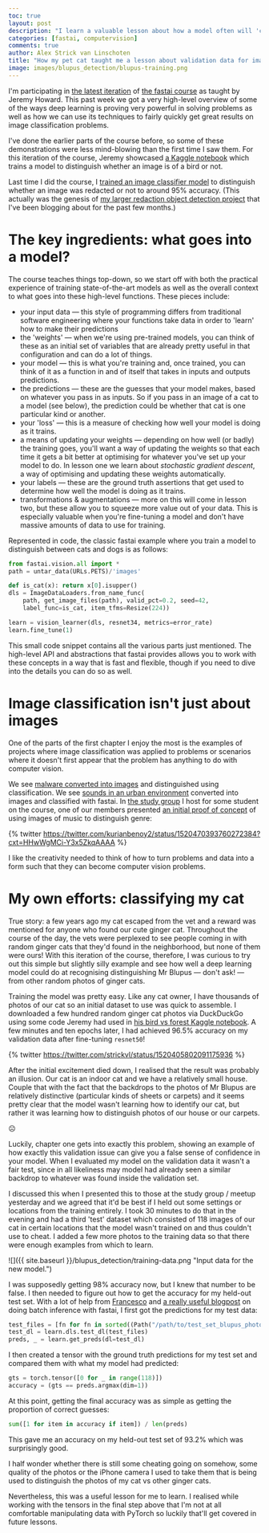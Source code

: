 ```yaml
---
toc: true
layout: post
description: "I learn a valuable lesson about how a model often will 'cheat' when training and sometimes the solution is a separate held-out set of 'test' data which can give a more accurate assessment of how well the model is performing."
categories: [fastai, computervision]
comments: true
author: Alex Strick van Linschoten
title: "How my pet cat taught me a lesson about validation data for image classification"
image: images/blupus_detection/blupus-training.png
---
```


I'm participating in [the latest iteration](https://itee.uq.edu.au/event/2022/practical-deep-learning-coders-uq-fastai) of [the fastai course](https://www.fast.ai) as taught by Jeremy Howard. This past week we got a very high-level overview of some of the ways deep learning is proving very powerful in solving problems as well as how we can use its techniques to fairly quickly get great results on image classification problems.

I've done the earlier parts of the course before, so some of these demonstrations were less mind-blowing than the first time I saw them. For this iteration of the course, Jeremy showcased [a Kaggle notebook](https://www.kaggle.com/code/jhoward/is-it-a-bird-creating-a-model-from-your-own-data) which trains a model to distinguish whether an image is of a bird or not.

Last time I did the course, I [trained an image classifier model](https://mlops.systems/fastai/redactionmodel/computervision/datalabelling/2021/09/06/redaction-classification-chapter-2.html#fn:3) to distinguish whether an image was redacted or not to around 95% accuracy. (This actually was the genesis of [my larger redaction object detection project](https://mlops.systems/categories/#redactionmodel) that I've been blogging about for the past few months.)

# The key ingredients: what goes into a model?

The course teaches things top-down, so we start off with both the practical experience of training state-of-the-art models as well as the overall context to what goes into these high-level functions. These pieces include:

- your input data — this style of programming differs from traditional software engineering where your functions take data in order to 'learn' how to make their predictions
- the 'weights' — when we're using pre-trained models, you can think of these as an initial set of variables that are already pretty useful in that configuration and can do a lot of things.
- your model — this is what you're training and, once trained, you can think of it as a function in and of itself that takes in inputs and outputs predictions.
- the predictions — these are the guesses that your model makes, based on whatever you pass in as inputs. So if you pass in an image of a cat to a model (see below), the prediction could be whether that cat is one particular kind or another.
- your 'loss' — this is a measure of checking how well your model is doing as it trains.
- a means of updating your weights — depending on how well (or badly) the training goes, you'll want a way of updating the weights so that each time it gets a bit better at optimising for whatever you've set up your model to do. In lesson one we learn about *stochastic gradient descent*, a way of optimising and updating these weights automatically.
- your labels — these are the ground truth assertions that get used to determine how well the model is doing as it trains.
- transformations & augmentations — more on this will come in lesson two, but these allow you to squeeze more value out of your data. This is especially valuable when you're fine-tuning a model and don't have massive amounts of data to use for training.

Represented in code, the classic fastai example where you train a model to distinguish between cats and dogs is as follows:

```python
from fastai.vision.all import *
path = untar_data(URLs.PETS)/'images'

def is_cat(x): return x[0].isupper()
dls = ImageDataLoaders.from_name_func(
    path, get_image_files(path), valid_pct=0.2, seed=42,
    label_func=is_cat, item_tfms=Resize(224))

learn = vision_learner(dls, resnet34, metrics=error_rate)
learn.fine_tune(1)
```

This small code snippet contains all the various parts just mentioned. The high-level API and abstractions that fastai provides allows you to work with these concepts in a way that is fast and flexible, though if you need to dive into the details you can do so as well.

# Image classification isn't just about images

One of the parts of the first chapter I enjoy the most is the examples of projects where image classification was applied to problems or scenarios where it doesn't first appear that the problem has anything to do with computer vision.

We see [malware converted into images](https://ieeexplore.ieee.org/abstract/document/8328749) and distinguished using classification. We see [sounds in an urban environment](https://medium.com/@etown/great-results-on-audio-classification-with-fastai-library-ccaf906c5f52) converted into images and classified with fastai. In [the study group](https://www.meetup.com/delft-fast-ai-study-group/) I host for some student on the course, one of our members presented [an initial proof of concept](https://kurianbenoy.com/ml-blog/fastai/fastbook/2022/05/01/AudioCNNDemo.html) of using images of music to distinguish genre:

{% twitter https://twitter.com/kurianbenoy2/status/1520470393760272384?cxt=HHwWgMCi-Y3x5ZkqAAAA %}

I like the creativity needed to think of how to turn problems and data into a form such that they can become computer vision problems.

# My own efforts: classifying my cat

True story: a few years ago my cat escaped from the vet and a reward was mentioned for anyone who found our cute ginger cat.  Throughout the course of the day, the vets were perplexed to see people coming in with random ginger cats that they'd found in the neighborhood, but none of them were ours! With this iteration of the course, therefore, I was curious to try out this simple but slightly silly example and see how well a deep learning model could do at recognising distinguishing Mr Blupus — don't ask! — from other random photos of ginger cats.

Training the model was pretty easy. Like any cat owner, I have thousands of photos of our cat so an initial dataset to use was quick to assemble. I downloaded a few hundred random ginger cat photos via DuckDuckGo using some code Jeremy had used in [his bird vs forest Kaggle notebook](https://www.kaggle.com/code/jhoward/is-it-a-bird-creating-a-model-from-your-own-data). A few minutes and ten epochs later, I had achieved 96.5% accuracy on my validation data after fine-tuning `resnet50`!

{% twitter https://twitter.com/strickvl/status/1520405802091175936 %}

After the initial excitement died down, I realised that the result was probably an illusion. Our cat is an indoor cat and we have a relatively small house. Couple that with the fact that the backdrops to the photos of Mr Blupus are relatively distinctive (particular kinds of sheets or carpets) and it seems pretty clear that the model wasn't learning how to identify our cat, but rather it was learning how to distinguish photos of our house or our carpets.

☹️

Luckily, chapter one gets into exactly this problem, showing an example of how exactly this validation issue can give you a false sense of confidence in your model. When I evaluated my model on the validation data it wasn't a fair test, since in all likeliness may model had already seen a similar backdrop to whatever was found inside the validation set.

I discussed this when I presented this to those at the study group / meetup yesterday and we agreed that it'd be best if I held out some settings or locations from the training entirely. I took 30 minutes to do that in the evening and had a third 'test' dataset which consisted of 118 images of our cat in certain locations that the model wasn't trained on and thus couldn't use to cheat. I added a few more photos to the training data so that there were enough examples from which to learn.

![]({{ site.baseurl }}/blupus_detection/training-data.png "Input data for the new model.")

I was supposedly getting 98% accuracy now, but I knew that number to be false. I then needed to figure out how to get the accuracy for my held-out test set. With a lot of help from [Francesco](https://twitter.com/Fra_Pochetti) and [a really useful blogpost](https://benjaminwarner.dev/2021/10/01/inference-with-fastai#batch-prediction) on doing batch inference with fastai, I first got the predictions for my test data:

```python
test_files = [fn for fn in sorted((Path("/path/to/test_set_blupus_photos")).glob('**/*')) if fn.is_file()]
test_dl = learn.dls.test_dl(test_files)
preds, _ = learn.get_preds(dl=test_dl)
```

I then created a tensor with the ground truth predictions for my test set and compared them with what my model had predicted:

```python
gts = torch.tensor([0 for _ in range(118)])
accuracy = (gts == preds.argmax(dim=1))
```

At this point, getting the final accuracy was as simple as getting the proportion of correct guesses:

```python
sum([1 for item in accuracy if item]) / len(preds)
```

This gave me an accuracy on my held-out test set of 93.2% which was surprisingly good.

I half wonder whether there is still some cheating going on somehow, some quality of the photos or the iPhone camera I used to take them that is being used to distinguish the photos of my cat vs other ginger cats.

Nevertheless, this was a useful lesson for me to learn. I realised while working with the tensors in the final step above that I'm not at all comfortable manipulating data with PyTorch so luckily that'll get covered in future lessons.